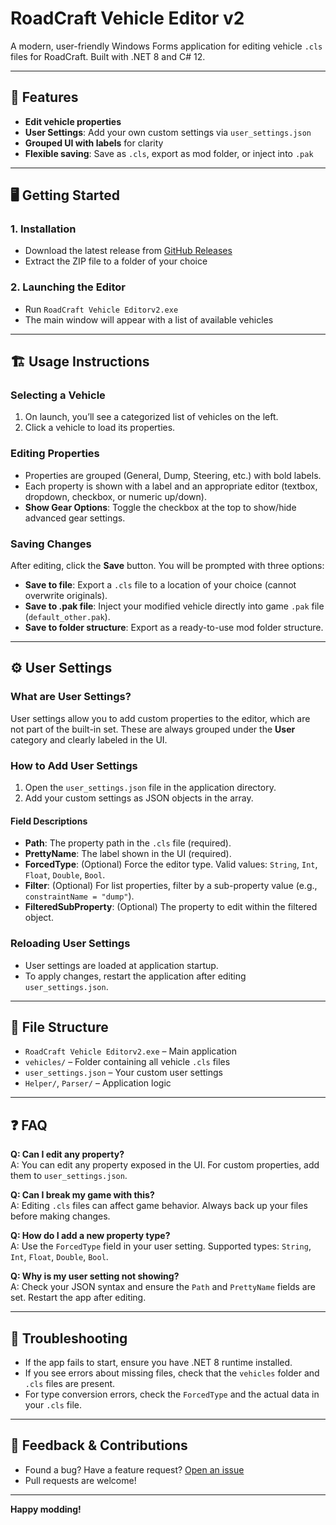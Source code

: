 ﻿# RoadCraft Vehicle Editor v2

A modern, user-friendly Windows Forms application for editing vehicle `.cls` files for RoadCraft. Built with .NET 8 and C# 12.

---

## 🚀 Features

- **Edit vehicle properties**
- **User Settings**: Add your own custom settings via `user_settings.json`
- **Grouped UI with labels** for clarity
- **Flexible saving**: Save as `.cls`, export as mod folder, or inject into `.pak`
---

## 🖥️ Getting Started

### 1. **Installation**

- Download the latest release from [GitHub Releases](https://github.com/yourusername/roadcraft-vehicle-editor/releases)
- Extract the ZIP file to a folder of your choice

### 2. **Launching the Editor**

- Run `RoadCraft Vehicle Editorv2.exe`
- The main window will appear with a list of available vehicles

---

## 🏗️ Usage Instructions

### **Selecting a Vehicle**

1. On launch, you’ll see a categorized list of vehicles on the left.
2. Click a vehicle to load its properties.

### **Editing Properties**

- Properties are grouped (General, Dump, Steering, etc.) with bold labels.
- Each property is shown with a label and an appropriate editor (textbox, dropdown, checkbox, or numeric up/down).
- **Show Gear Options**: Toggle the checkbox at the top to show/hide advanced gear settings.

### **Saving Changes**

After editing, click the **Save** button. You will be prompted with three options:

- **Save to file**: Export a `.cls` file to a location of your choice (cannot overwrite originals).
- **Save to .pak file**: Inject your modified vehicle directly into game `.pak` file (`default_other.pak`).
- **Save to folder structure**: Export as a ready-to-use mod folder structure.

---

## ⚙️ User Settings

### **What are User Settings?**

User settings allow you to add custom properties to the editor, which are not part of the built-in set. These are always grouped under the **User** category and clearly labeled in the UI.

### **How to Add User Settings**

1. Open the `user_settings.json` file in the application directory.
2. Add your custom settings as JSON objects in the array.

#### **Field Descriptions**

- **Path**: The property path in the `.cls` file (required).
- **PrettyName**: The label shown in the UI (required).
- **ForcedType**: (Optional) Force the editor type. Valid values: `String`, `Int`, `Float`, `Double`, `Bool`.
- **Filter**: (Optional) For list properties, filter by a sub-property value (e.g., `constraintName = "dump"`).
- **FilteredSubProperty**: (Optional) The property to edit within the filtered object.

### **Reloading User Settings**

- User settings are loaded at application startup.
- To apply changes, restart the application after editing `user_settings.json`.

---

## 📝 File Structure

- `RoadCraft Vehicle Editorv2.exe` – Main application
- `vehicles/` – Folder containing all vehicle `.cls` files
- `user_settings.json` – Your custom user settings
- `Helper/`, `Parser/` – Application logic

---

## ❓ FAQ

**Q: Can I edit any property?**  
A: You can edit any property exposed in the UI. For custom properties, add them to `user_settings.json`.

**Q: Can I break my game with this?**  
A: Editing `.cls` files can affect game behavior. Always back up your files before making changes.

**Q: How do I add a new property type?**  
A: Use the `ForcedType` field in your user setting. Supported types: `String`, `Int`, `Float`, `Double`, `Bool`.

**Q: Why is my user setting not showing?**  
A: Check your JSON syntax and ensure the `Path` and `PrettyName` fields are set. Restart the app after editing.

---

## 🐞 Troubleshooting

- If the app fails to start, ensure you have .NET 8 runtime installed.
- If you see errors about missing files, check that the `vehicles` folder and `.cls` files are present.
- For type conversion errors, check the `ForcedType` and the actual data in your `.cls` file.

---

## 📣 Feedback & Contributions

- Found a bug? Have a feature request? [Open an issue](https://github.com/yourusername/roadcraft-vehicle-editor/issues)
- Pull requests are welcome!

---

**Happy modding!**
